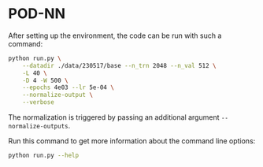 # POD-NN

After setting up the environment, the code can be run with such a command:
```bash
python run.py \
    --datadir ./data/230517/base --n_trn 2048 --n_val 512 \
    -L 40 \
    -D 4 -W 500 \
    --epochs 4e03 --lr 5e-04 \
    --normalize-output \
    --verbose
```

The normalization is triggered by passing an additional argument `--normalize-outputs`.

Run this command to get more information about the command line options:
```bash
python run.py --help
```
